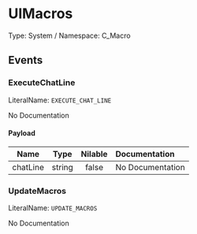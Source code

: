 # UIMacros

Type: System / Namespace: C_Macro

## Events

### ExecuteChatLine
LiteralName: `EXECUTE_CHAT_LINE`

No Documentation

#### Payload
|Name|Type|Nilable|Documentation|
|:---:|:---:|:---:|:---|
|chatLine|string|false|No Documentation|
### UpdateMacros
LiteralName: `UPDATE_MACROS`

No Documentation
